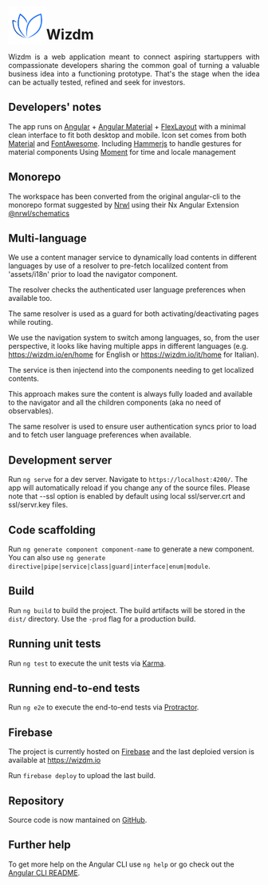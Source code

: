 
<img src="apps/wizdm/src/assets/img/wmlogo.png" align="left" width="76" />

Wizdm
=====

<p align="justify">
Wizdm is a web application meant to connect aspiring startuppers with compassionate developers sharing the common goal of turning a valuable business idea into a functioning prototype. That's the stage when the idea can be actually tested, refined and seek for investors.
</p>

## Developers' notes

The app runs on [Angular][angular] + [Angular Material][angular-material] + [FlexLayout][flexlayout] with a minimal clean interface to fit both desktop and mobile.
Icon set comes from both [Material][material] and [FontAwesome][fontawesome].
Including [Hammerjs][hammerjs] to handle gestures for material components
Using [Moment][momentjs] for time and locale management

## Monorepo

The workspace has been converted from the original angular-cli to the monorepo format suggested by [Nrwl](https://nrwl.io/)
using their Nx Angular Extension [@nrwl/schematics](https://nrwl.io/nx/guide-getting-started)

## Multi-language

We use a content manager service to dynamically load contents in different languages by use of a resolver to pre-fetch localilzed content from 'assets/i18n' prior to load the navigator component.

The resolver checks the authenticated user language preferences when available too.

The same resolver is used as a guard for both activating/deactivating pages while routing.

We use the navigation system to switch among languages, so, from the user perspective, it looks like having multiple apps in different languages (e.g. https://wizdm.io/en/home for English or https://wizdm.io/it/home for Italian).

The service is then injectend into the components needing to get localized contents.  

This approach makes sure the content is always fully loaded and available to the navigator and all the children components (aka no need of observables).

The same resolver is used to ensure user authentication syncs prior to load and to fetch user language preferences when available.

## Development server

Run `ng serve` for a dev server. Navigate to `https://localhost:4200/`. The app will automatically reload if you change any of the source files.
Please note that --ssl option is enabled by default using local ssl/server.crt and ssl/servr.key files.

## Code scaffolding

Run `ng generate component component-name` to generate a new component. You can also use `ng generate directive|pipe|service|class|guard|interface|enum|module`.

## Build

Run `ng build` to build the project. The build artifacts will be stored in the `dist/` directory. Use the `-prod` flag for a production build.

## Running unit tests

Run `ng test` to execute the unit tests via [Karma](https://karma-runner.github.io).

## Running end-to-end tests

Run `ng e2e` to execute the end-to-end tests via [Protractor](http://www.protractortest.org/).

## Firebase

The project is currently hosted on [Firebase](https://firebase.google.com/) and the last deploied version is available at https://wizdm.io

Run `firebase deploy` to upload the last build.

## Repository

Source code is now mantained on [GitHub](https://github.com/wizdmio/wizdm).

## Further help

To get more help on the Angular CLI use `ng help` or go check out the [Angular CLI README](https://github.com/angular/angular-cli/blob/master/README.md).

[wizdm]: https://wizdm.io
[angular]: https://angular.io
[material]: https://material.io
[angular-material]: https://material.angular.io
[flexlayout]: https://github.com/angular/flex-layout/wiki
[fontawesome]: https://fontawesome.com
[hammerjs]: https://hammerjs.github.io
[momentjs]: https://momentjs.com
